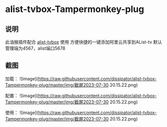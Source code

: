 # alist-tvbox-Tampermonkey-plug

## 说明
此油猴插件配合 [alist-tvbox](https://github.com/power721/alist-tvbox.git) 使用
方便快捷的一键添加阿里云共享到AList-tv
默认管理端为4567，alist端口5678
## 截图
加载：
![image](https://raw.githubusercontent.com/dissipator/alist-tvbox-Tampermonkey-plug/master/img/截屏2023-07-30 20.15.22.png)

配置：
![image](https://raw.githubusercontent.com/dissipator/alist-tvbox-Tampermonkey-plug/master/img/截屏2023-07-30 20.15.22.png)

使用：
![image](https://raw.githubusercontent.com/dissipator/alist-tvbox-Tampermonkey-plug/master/img/截屏2023-07-30 20.15.22.png)
